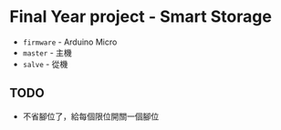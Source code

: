 # Final Year project - Smart Storage

* `firmware` - Arduino Micro
* `master` - 主機
* `salve` - 從機

## TODO
* 不省腳位了，給每個限位開關一個腳位
